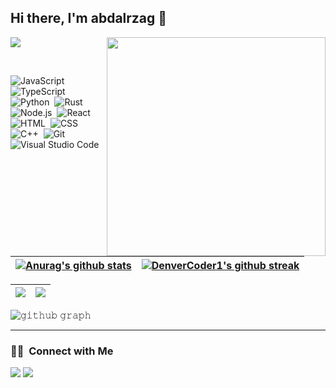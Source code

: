 ## Hi there, I'm abdalrzag 👋

<img align="right" width="350px" src="https://64.media.tumblr.com/42286385622a0422f83c4b8243abf4e6/tumblr_oasdfdlSwO1sznfdio1_500.gifv"></img>

![](https://komarev.com/ghpvc/?username=Senpai-10&style=for-the-badge&color=blueviolet)


<br>

<div float="left">
  
  ![JavaScript](https://img.shields.io/badge/-JavaScript-333333?style=for-the-badge&logo=javascript)&nbsp;
  ![TypeScript](https://img.shields.io/badge/-TypeScript-333333?style=for-the-badge&logo=TypeScript)&nbsp;
  ![Python](https://img.shields.io/badge/-Python-333333?style=for-the-badge&logo=Python)&nbsp;
  ![Rust](https://img.shields.io/badge/-Rust-333333?style=for-the-badge&logo=rust)&nbsp;
  ![Node.js](https://img.shields.io/badge/-Node.js-333333?style=for-the-badge&logo=node.js)&nbsp;
  ![React](https://img.shields.io/badge/-React-333333?style=for-the-badge&logo=React)&nbsp;
  ![HTML](https://img.shields.io/badge/-HTML-333333?style=for-the-badge&logo=HTML5)&nbsp;
  ![CSS](https://img.shields.io/badge/-CSS-333333?style=for-the-badge&logo=CSS3&logoColor=1572B6)&nbsp;
  ![C++](https://img.shields.io/badge/-c++-333333?style=for-the-badge&logo=c%2B%2B)&nbsp;
  ![Git](https://img.shields.io/badge/-Git-333333?style=for-the-badge&logo=Git)&nbsp;
  ![Visual Studio Code](https://img.shields.io/badge/-Visual%20Studio%20Code-333333?style=for-the-badge&logo=visual-studio-code&logoColor=007ACC)&nbsp;
  
</div>


<!-- GITHUB STATS -->
| <a href="https://github.com/anuraghazra/github-readme-stats"><img align="center" src="https://github-readme-stats.vercel.app/api?username=senpai-10&show_icons=true&include_all_commits=true&count_private=true&theme=dracula&hide_border=true" alt="Anurag's github stats" /></a> | [![DenverCoder1's github streak](https://github-readme-streak-stats.herokuapp.com/?user=senpai-10&hide_border=true&theme=dracula)](https://github.com/DenverCoder1/github-readme-streak-stats) |
| ------------- | ------------- |

<!-- ------------------------------- -->
| ![](https://github-profile-summary-cards.vercel.app/api/cards/productive-time?username=senpai-10&theme=dracula) | ![](https://github-profile-summary-cards.vercel.app/api/cards/profile-details?username=senpai-10&theme=dracula) |
| ------------- | ------------- |
<!-- ------------------------------- -->

<!-- GITHUB GRAPH -->
![𝚐𝚒𝚝𝚑𝚞𝚋 𝚐𝚛𝚊𝚙𝚑](https://activity-graph.herokuapp.com/graph?username=senpai-10&theme=dracula&hide_border=true&area=true)

<hr>

### 🤝🏻 &nbsp;Connect with Me

<p align="left">

  <a href="https://discord.com/users/422611986506055681/"><img src="https://img.shields.io/badge/-!シ Senpai-1877F2?style=for-the-badge&logo=Discord&logoColor=white"/></a>
  <a href="https://twitter.com/senpai400/"><img src="https://img.shields.io/badge/-@senpai400-1877F2?style=for-the-badge&logo=Twitter&logoColor=white"/></a>
  
</p>
